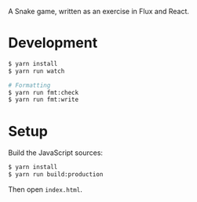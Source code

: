 A Snake game, written as an exercise in Flux and React.

# Development

```sh
$ yarn install
$ yarn run watch

# Formatting
$ yarn run fmt:check
$ yarn run fmt:write
```

# Setup

Build the JavaScript sources:

```sh
$ yarn install
$ yarn run build:production
```

Then open `index.html`.
